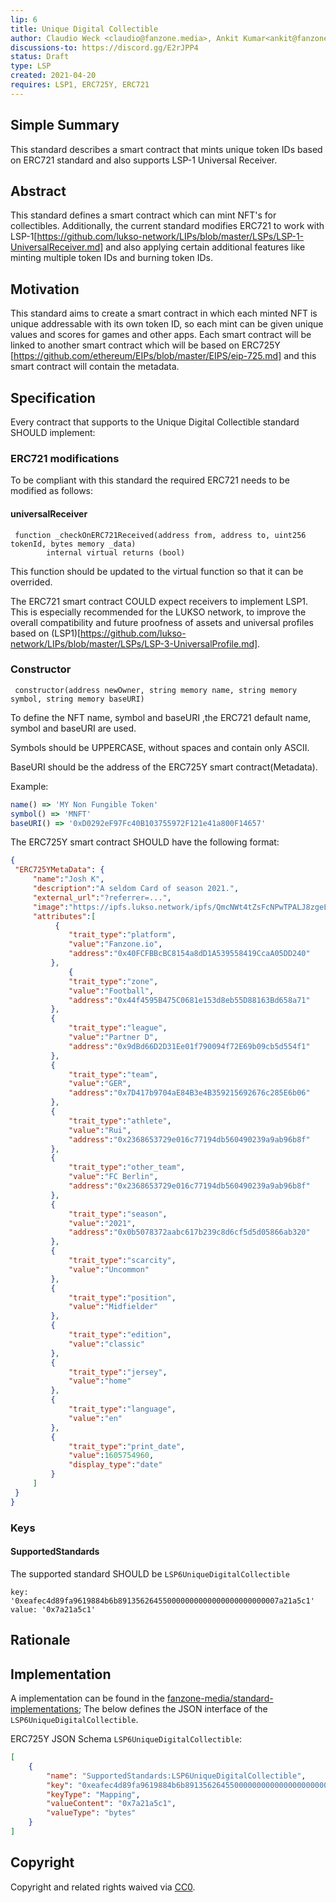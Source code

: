 ```yaml
---
lip: 6
title: Unique Digital Collectible
author: Claudio Weck <claudio@fanzone.media>, Ankit Kumar<ankit@fanzone.media>, Olex
discussions-to: https://discord.gg/E2rJPP4
status: Draft
type: LSP
created: 2021-04-20
requires: LSP1, ERC725Y, ERC721
---
```


## Simple Summary

This standard describes a smart contract that mints unique token IDs based on ERC721 standard and also supports LSP-1 Universal Receiver.

## Abstract

This standard defines a smart contract which can mint NFT's for collectibles.
Additionally, the current standard modifies ERC721 to work with LSP-1[https://github.com/lukso-network/LIPs/blob/master/LSPs/LSP-1-UniversalReceiver.md] and also applying certain additional features like minting multiple token IDs and burning token IDs.

## Motivation

This standard aims to create a smart contract in which each minted NFT is unique addressable with its own token ID, so each mint can be given unique values and scores for games and other apps. Each smart contract will be linked to another smart contract which will be based on ERC725Y [https://github.com/ethereum/EIPs/blob/master/EIPS/eip-725.md] and this smart contract will contain the metadata.


## Specification

Every contract that supports to the Unique Digital Collectible standard SHOULD implement:

### ERC721 modifications

To be compliant with this standard the required ERC721 needs to be modified as follows:

#### universalReceiver

```solidity
 function _checkOnERC721Received(address from, address to, uint256 tokenId, bytes memory _data)
        internal virtual returns (bool)
 ```
This function should be updated to the virtual function so that it can be overrided.
 
The ERC721 smart contract COULD expect receivers to implement LSP1.
This is especially recommended for the LUKSO network, to improve the overall compatibility and future proofness of assets and universal profiles based on (LSP1)[https://github.com/lukso-network/LIPs/blob/master/LSPs/LSP-3-UniversalProfile.md]. 

### Constructor

```solidity
 constructor(address newOwner, string memory name, string memory symbol, string memory baseURI)
```
To define the NFT name, symbol and baseURI ,the ERC721 default name, symbol and baseURI are used.

Symbols should be UPPERCASE, without spaces and contain only ASCII.

BaseURI should be the address of the ERC725Y smart contract(Metadata).
 
Example:
```js
name() => 'MY Non Fungible Token'
symbol() => 'MNFT'
baseURI() => '0xD0292eF97Fc40B103755972F121e41a800F14657'
```

The ERC725Y smart contract SHOULD have the following format:

```json
{
 "ERC725YMetaData": {
     "name":"Josh K",
     "description":"A seldom Card of season 2021.",
     "external_url":"?referrer=...",
     "image":"https://ipfs.lukso.network/ipfs/QmcNWt4tZsFcNPwTPALJ8zgeLBrudNojfSMzQ7ntHYWToF",
     "attributes":[
          {
             "trait_type":"platform",
             "value":"Fanzone.io",
             "address":"0x40FCFBBcBC8154a8dD1A539558419CcaA05DD240"
         },
             {
             "trait_type":"zone",
             "value":"Football",
             "address":"0x44f4595B475C0681e153d8eb55D88163Bd658a71"
         },
         {
             "trait_type":"league",
             "value":"Partner D",
             "address":"0x9dBd66D2D31Ee01f790094f72E69b09cb5d554f1"
         },
         {
             "trait_type":"team",
             "value":"GER",
             "address":"0x7D417b9704aE84B3e4B359215692676c285E6b06"
         },
         {
             "trait_type":"athlete",
             "value":"Rui",
             "address":"0x2368653729e016c77194db560490239a9ab96b8f"
         },
         {
             "trait_type":"other_team",
             "value":"FC Berlin",
             "address":"0x2368653729e016c77194db560490239a9ab96b8f"
         },
         {
             "trait_type":"season",
             "value":"2021",
             "address":"0x0b5078372aabc617b239c8d6cf5d5d05866ab320" 
         },
         {
             "trait_type":"scarcity",
             "value":"Uncommon"
         },
         {
             "trait_type":"position",
             "value":"Midfielder"
         },
         {
             "trait_type":"edition",
             "value":"classic"
         },
         {
             "trait_type":"jersey",
             "value":"home"
         },
         {
             "trait_type":"language",
             "value":"en"
         },
         {
             "trait_type":"print_date",
             "value":1605754960,
             "display_type":"date"
         }
     ]
 }
}
```
### Keys

#### SupportedStandards

The supported standard SHOULD be `LSP6UniqueDigitalCollectible`

```solidity
key: '0xeafec4d89fa9619884b6b891356264550000000000000000000000007a21a5c1'
value: '0x7a21a5c1'
```

## Rationale

## Implementation

A implementation can be found in the [fanzone-media/standard-implementations](https://github.com/fanzone-media/standards-implementations/blob/master/contracts/UniqueDigitalCollectible/LSP6UniqueDigitalCollectible.sol);
The below defines the JSON interface of the `LSP6UniqueDigitalCollectible`.

ERC725Y JSON Schema `LSP6UniqueDigitalCollectible`:
```json
[
    {
        "name": "SupportedStandards:LSP6UniqueDigitalCollectible",
        "key": "0xeafec4d89fa9619884b6b891356264550000000000000000000000007a21a5c1",
        "keyType": "Mapping",
        "valueContent": "0x7a21a5c1",
        "valueType": "bytes"
    }
]
```

## Copyright
Copyright and related rights waived via [CC0](https://creativecommons.org/publicdomain/zero/1.0/).
